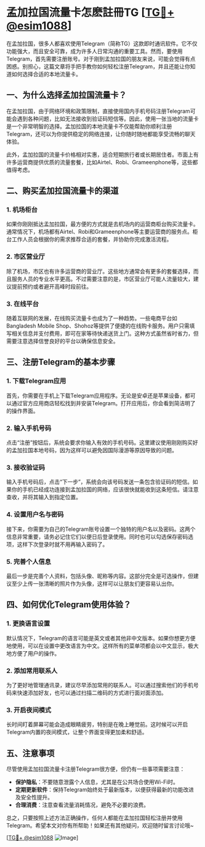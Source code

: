 # 孟加拉国流量卡怎麽註冊TG [[TG💪+ @esim1088](https://t.me/s/esim1088)]

在孟加拉国，很多人都喜欢使用Telegram（简称TG）这款即时通讯软件。它不仅功能强大，而且安全可靠，成为许多人日常沟通的重要工具。然而，要使用Telegram，首先需要注册账号。对于刚到孟加拉国的朋友来说，可能会觉得有点困惑。别担心，这篇文章将手把手教你如何轻松注册Telegram，并且还能让你知道如何选择合适的本地流量卡。

## 一、为什么选择孟加拉国流量卡？

在孟加拉国，由于网络环境和政策限制，直接使用国内手机号码注册Telegram可能会遇到各种问题，比如无法接收到验证码短信等。因此，使用一张当地的流量卡是一个非常明智的选择。孟加拉国的本地流量卡不仅能帮助你顺利注册Telegram，还可以为你提供稳定的网络连接，让你随时随地都能享受流畅的聊天体验。

此外，孟加拉国的流量卡价格相对实惠，适合短期旅行者或长期居住者。市面上有许多运营商提供优质的流量套餐，比如Airtel、Robi、Grameenphone等，这些都值得考虑。

## 二、购买孟加拉国流量卡的渠道

### 1. 机场柜台

如果你刚刚抵达孟加拉国，最方便的方式就是去机场内的运营商柜台购买流量卡。通常情况下，机场都有Airtel、Robi和Grameenphone等主要运营商的服务点。柜台工作人员会根据你的需求推荐合适的套餐，并协助你完成激活流程。

### 2. 市区营业厅

除了机场，市区也有许多运营商的营业厅。这些地方通常会有更多的套餐选择，而且服务人员的专业水平更高。不过需要注意的是，市区营业厅可能人流量较大，建议提前预约或者避开高峰时段前往。

### 3. 在线平台

随着互联网的发展，在线购买流量卡也成为了一种趋势。一些电商平台如Bangladesh Mobile Shop、Shohoz等提供了便捷的在线购卡服务。用户只需填写相关信息并支付费用，即可在家等待快递送货上门。这种方式虽然省时省力，但需要注意选择信誉良好的平台以确保信息安全。

## 三、注册Telegram的基本步骤

### 1. 下载Telegram应用

首先，你需要在手机上下载Telegram应用程序。无论是安卓还是苹果设备，都可以通过官方应用商店轻松找到并安装Telegram。打开应用后，你会看到简洁明了的操作界面。

### 2. 输入手机号码

点击“注册”按钮后，系统会要求你输入有效的手机号码。这里建议使用刚刚购买好的孟加拉国本地号码，因为这样可以避免因国际漫游等原因导致的问题。

### 3. 接收验证码

输入手机号码后，点击“下一步”，系统会向该号码发送一条包含验证码的短信。如果你的手机已经成功连接到孟加拉国的网络，应该很快就能收到这条短信。请注意查收，并将其输入到指定位置。

### 4. 设置用户名与密码

接下来，你需要为自己的Telegram账号设置一个独特的用户名以及密码。这两个信息非常重要，请务必记住它们以便日后登录使用。同时也可以勾选保存密码选项，这样下次登录时就不用再输入密码了。

### 5. 完善个人信息

最后一步是完善个人资料，包括头像、昵称等内容。这部分完全是可选操作，但建议至少上传一张清晰的照片作为头像，这样可以让朋友们更容易认出你。

## 四、如何优化Telegram使用体验？

### 1. 更换语言设置

默认情况下，Telegram的语言可能是英文或者其他非中文版本。如果你想更方便地使用，可以在设置中更改语言为中文。这样所有的菜单项都会以中文显示，极大地方便了用户的操作。

### 2. 添加常用联系人

为了更好地管理通讯录，建议尽早添加常用的联系人。可以通过搜索他们的手机号码来快速添加好友，也可以通过扫描二维码的方式进行面对面添加。

### 3. 开启夜间模式

长时间盯着屏幕可能会造成眼睛疲劳，特别是在晚上睡觉前。这时候可以开启Telegram内置的夜间模式，让整个界面变得更加柔和舒适。

## 五、注意事项

尽管使用孟加拉国流量卡注册Telegram很方便，但仍有一些事项需要注意：

- **保护隐私**：不要随意泄露个人信息，尤其是在公共场合使用Wi-Fi时。
- **定期更新软件**：保持Telegram始终处于最新版本，以便获得最新的功能改进及安全性提升。
- **合理消费**：注意查看流量消耗情况，避免不必要的浪费。

总之，只要按照上述方法正确操作，任何人都能在孟加拉国轻松注册并使用Telegram。希望本文对你有所帮助！如果还有其他疑问，欢迎随时留言讨论哦~

[[TG💪+ @esim1088](https://t.me/s/esim1088) ![Image](https://i.postimg.cc/4NQfJmqS/Snipaste-2025-05-13-00-14-12.png)]